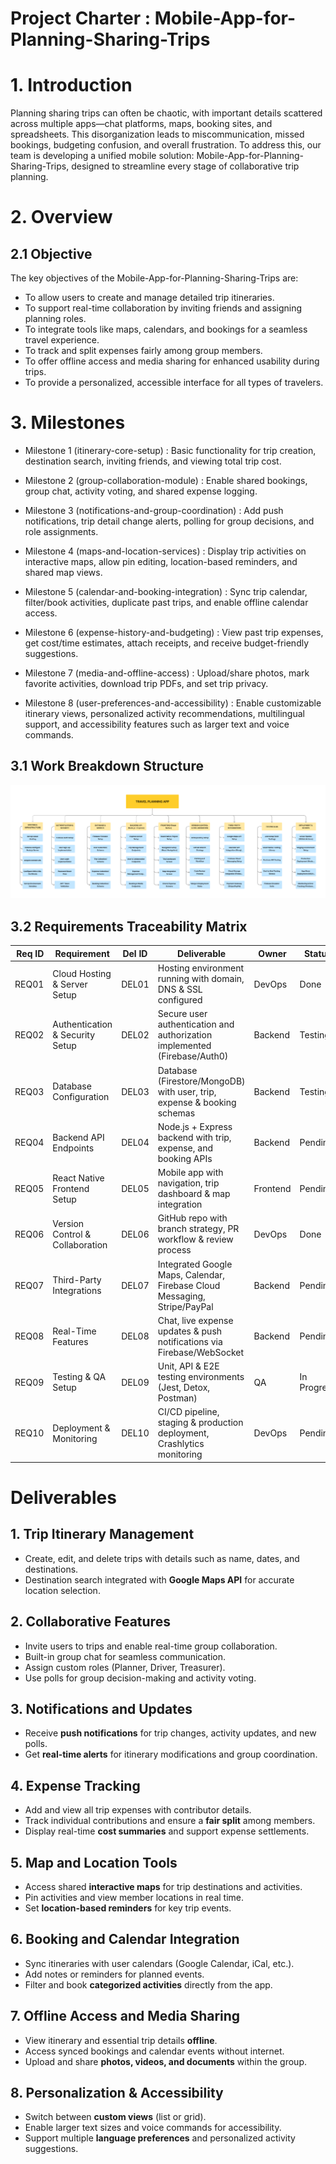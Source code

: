 # Project Charter : Mobile-App-for-Planning-Sharing-Trips
# 1. Introduction  
Planning sharing trips can often be chaotic, with important details scattered across multiple apps—chat platforms, maps, booking sites, and spreadsheets. This disorganization leads to miscommunication, missed bookings, budgeting confusion, and overall frustration. To address this, our team is developing a unified mobile solution: Mobile-App-for-Planning-Sharing-Trips, designed to streamline every stage of collaborative trip planning.

# 2. Overview  
## 2.1 Objective  
The key objectives of the Mobile-App-for-Planning-Sharing-Trips are:  
- To allow users to create and manage detailed trip itineraries.
- To support real-time collaboration by inviting friends and assigning planning roles.
- To integrate tools like maps, calendars, and bookings for a seamless travel experience.
- To track and split expenses fairly among group members.
- To offer offline access and media sharing for enhanced usability during trips.
- To provide a personalized, accessible interface for all types of travelers.

# 3. Milestones

- Milestone 1 (itinerary-core-setup) : Basic functionality for trip creation, destination search, inviting friends, and viewing total trip cost.

- Milestone 2 (group-collaboration-module) : Enable shared bookings, group chat, activity voting, and shared expense logging.

- Milestone 3 (notifications-and-group-coordination) : Add push notifications, trip detail change alerts, polling for group decisions, and role assignments.

- Milestone 4 (maps-and-location-services) : Display trip activities on interactive maps, allow pin editing, location-based reminders, and shared map views.

- Milestone 5 (calendar-and-booking-integration) : Sync trip calendar, filter/book activities, duplicate past trips, and enable offline calendar access.

- Milestone 6 (expense-history-and-budgeting) : View past trip expenses, get cost/time estimates, attach receipts, and receive budget-friendly suggestions.

- Milestone 7 (media-and-offline-access) : Upload/share photos, mark favorite activities, download trip PDFs, and set trip privacy.

- Milestone 8 (user-preferences-and-accessibility) : Enable customizable itinerary views, personalized activity recommendations, multilingual support, and accessibility features such as larger text and voice commands.

## 3.1 Work Breakdown Structure

![Trip Preview](./Work-BreakDown.jpg)

## 3.2 Requirements Traceability Matrix

| Req ID | Requirement                         | Del ID | Deliverable                                                                 | Owner   | Status       |
|-------:|-------------------------------------|:------:|------------------------------------------------------------------------------|---------|--------------|
| REQ01  | Cloud Hosting & Server Setup        | DEL01  | Hosting environment running with domain, DNS & SSL configured                | DevOps  | Done         |
| REQ02  | Authentication & Security Setup     | DEL02  | Secure user authentication and authorization implemented (Firebase/Auth0)    | Backend | Testing      |
| REQ03  | Database Configuration              | DEL03  | Database (Firestore/MongoDB) with user, trip, expense & booking schemas      | Backend | Testing      |
| REQ04  | Backend API Endpoints               | DEL04  | Node.js + Express backend with trip, expense, and booking APIs               | Backend | Pending      |
| REQ05  | React Native Frontend Setup         | DEL05  | Mobile app with navigation, trip dashboard & map integration                 | Frontend| Pending      |
| REQ06  | Version Control & Collaboration     | DEL06  | GitHub repo with branch strategy, PR workflow & review process               | DevOps  | Done         |
| REQ07  | Third-Party Integrations            | DEL07  | Integrated Google Maps, Calendar, Firebase Cloud Messaging, Stripe/PayPal    | Backend | Pending      |
| REQ08  | Real-Time Features                  | DEL08  | Chat, live expense updates & push notifications via Firebase/WebSocket       | Backend | Pending      |
| REQ09  | Testing & QA Setup                  | DEL09  | Unit, API & E2E testing environments (Jest, Detox, Postman)                  | QA      | In Progress  |
| REQ10  | Deployment & Monitoring             | DEL10  | CI/CD pipeline, staging & production deployment, Crashlytics monitoring      | DevOps  | Pending      |


# Deliverables

## 1. Trip Itinerary Management
- Create, edit, and delete trips with details such as name, dates, and destinations.  
- Destination search integrated with **Google Maps API** for accurate location selection.  

## 2. Collaborative Features
- Invite users to trips and enable real-time group collaboration.  
- Built-in group chat for seamless communication.  
- Assign custom roles (Planner, Driver, Treasurer).  
- Use polls for group decision-making and activity voting.  

## 3. Notifications and Updates
- Receive **push notifications** for trip changes, activity updates, and new polls.  
- Get **real-time alerts** for itinerary modifications and group coordination.  

## 4. Expense Tracking
- Add and view all trip expenses with contributor details.  
- Track individual contributions and ensure a **fair split** among members.  
- Display real-time **cost summaries** and support expense settlements.  

## 5. Map and Location Tools
- Access shared **interactive maps** for trip destinations and activities.  
- Pin activities and view member locations in real time.  
- Set **location-based reminders** for key trip events.  

## 6. Booking and Calendar Integration
- Sync itineraries with user calendars (Google Calendar, iCal, etc.).  
- Add notes or reminders for planned events.  
- Filter and book **categorized activities** directly from the app.  

## 7. Offline Access and Media Sharing
- View itinerary and essential trip details **offline**.  
- Access synced bookings and calendar events without internet.  
- Upload and share **photos, videos, and documents** within the group.  

## 8. Personalization & Accessibility
- Switch between **custom views** (list or grid).  
- Enable larger text sizes and voice commands for accessibility.  
- Support multiple **language preferences** and personalized activity suggestions.
